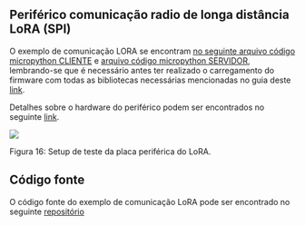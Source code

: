 ## Periférico comunicação radio de longa distância LoRA (SPI)

O exemplo de comunicação LORA se encontram [no seguinte arquivo código micropython CLIENTE](./16_radio_lora/lora-client.py) e [arquivo código micropython SERVIDOR](./16_radio_lora/lora-server.py), lembrando-se que é necessário antes ter realizado o carregamento do firmware com todas as bibliotecas necessárias mencionadas no guia deste [link](../README.md).

Detalhes sobre o hardware do periférico podem ser encontrados no seguinte [link](../../../hardware/peripherals_hw/README.md).

<img src="./mpu-test-setup.png">

Figura 16: Setup de teste da placa periférica do LoRA.

## Código fonte

O código fonte do exemplo de comunicação LoRA pode ser encontrado no seguinte [repositório](https://github.com/jrfo-hwit/hlab/tree/main/firmware/micropython/examples)
